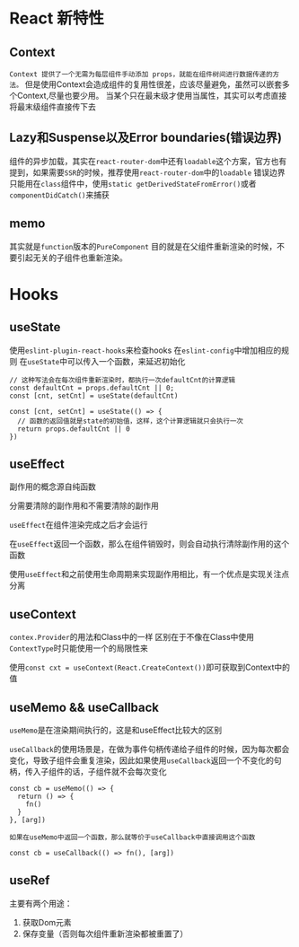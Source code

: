 # React 新特性

## Context
`Context 提供了一个无需为每层组件手动添加 props，就能在组件树间进行数据传递的方法。`
但是使用Context会造成组件的复用性很差，应该尽量避免，虽然可以嵌套多个Context,尽量也要少用。
当某个只在最末级才使用当属性，其实可以考虑直接将最末级组件直接传下去

## Lazy和Suspense以及Error boundaries(错误边界)
组件的异步加载，其实在`react-router-dom`中还有`loadable`这个方案，官方也有提到，如果需要`SSR`的时候，推荐使用`react-router-dom`中的`loadable`
错误边界只能用在`class`组件中，使用`static getDerivedStateFromError()`或者`componentDidCatch()`来捕获

## memo
其实就是`function`版本的`PureComponent`
目的就是在父组件重新渲染的时候，不要引起无关的子组件也重新渲染。

# Hooks

## useState
使用`eslint-plugin-react-hooks`来检查hooks
在`eslint-config`中增加相应的规则
在`useState`中可以传入一个函数，来延迟初始化
```
// 这种写法会在每次组件重新渲染时，都执行一次defaultCnt的计算逻辑
const defaultCnt = props.defaultCnt || 0;
const [cnt, setCnt] = useState(defaultCnt)

const [cnt, setCnt] = useState(() => {
  // 函数的返回值就是state的初始值，这样，这个计算逻辑就只会执行一次
  return props.defaultCnt || 0
})
```

## useEffect
副作用的概念源自纯函数

分需要清除的副作用和不需要清除的副作用

`useEffect`在组件渲染完成之后才会运行

在`useEffect`返回一个函数，那么在组件销毁时，则会自动执行清除副作用的这个函数

使用`useEffect`和之前使用生命周期来实现副作用相比，有一个优点是实现关注点分离

## useContext
`contex.Provider`的用法和Class中的一样
区别在于不像在Class中使用`ContextType`时只能使用一个的局限性来

使用`const cxt = useContext(React.CreateContext())`即可获取到Context中的值

## useMemo && useCallback
`useMemo`是在渲染期间执行的，这是和useEffect比较大的区别

`useCallback`的使用场景是，在做为事件句柄传递给子组件的时候，因为每次都会变化，导致子组件会重复渲染，因此如果使用`useCallback`返回一个不变化的句柄，传入子组件的话，子组件就不会每次变化

```
const cb = useMemo(() => {
  return () => {
    fn()
  }
}, [arg])

如果在useMemo中返回一个函数，那么就等价于useCallback中直接调用这个函数

const cb = useCallback(() => fn(), [arg])
```

## useRef
主要有两个用途：
1. 获取Dom元素
2. 保存变量（否则每次组件重新渲染都被重置了）